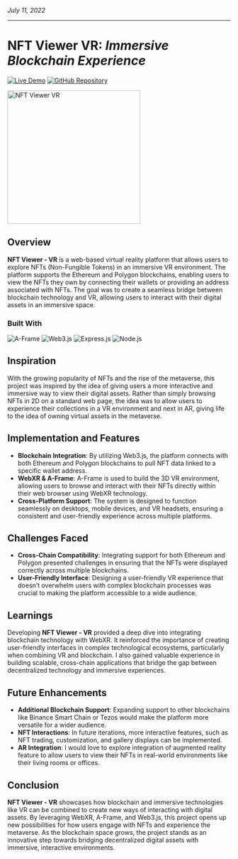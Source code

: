 *July 11, 2022*
***
# NFT Viewer VR: *Immersive Blockchain Experience*
<a href="https://nftviewervr.atitkharel.com.np/" target="_blank"><img src="https://img.shields.io/badge/Live%20Demo-Visit-blue" alt="Live Demo"></a>
<a href="https://github.com/atitkh/WebXR---NFT-Viewer" target="_blank"><img src="https://img.shields.io/badge/GitHub-Repository-green" alt="GitHub Repository"></a>

<img src="https://i.imgur.com/tt8k8Il.png" alt="NFT Viewer VR" width="300"/>


## Overview

**NFT Viewer - VR** is a web-based virtual reality platform that allows users to explore NFTs (Non-Fungible Tokens) in an immersive VR environment. The platform supports the Ethereum and Polygon blockchains, enabling users to view the NFTs they own by connecting their wallets or providing an address associated with NFTs. The goal was to create a seamless bridge between blockchain technology and VR, allowing users to interact with their digital assets in an immersive space.

### Built With
![A-Frame](https://img.shields.io/badge/A--Frame-F03563?style=for-the-badge&logo=a-frame&logoColor=white)
![Web3.js](https://img.shields.io/badge/Web3.js-EF6830?style=for-the-badge&logo=ethereum&logoColor=white)
![Express.js](https://img.shields.io/badge/Express.js-F1C40E?style=for-the-badge)
![Node.js](https://img.shields.io/badge/Node.js-339933?style=for-the-badge&logo=node.js&logoColor=white)

## Inspiration

With the growing popularity of NFTs and the rise of the metaverse, this project was inspired by the idea of giving users a more interactive and immersive way to view their digital assets. Rather than simply browsing NFTs in 2D on a standard web page, the idea was to allow users to experience their collections in a VR environment and next in AR, giving life to the idea of owning virtual assets in the metaverse.

## Implementation and Features

- **Blockchain Integration**: By utilizing Web3.js, the platform connects with both Ethereum and Polygon blockchains to pull NFT data linked to a specific wallet address.
- **WebXR & A-Frame**: A-Frame is used to build the 3D VR environment, allowing users to browse and interact with their NFTs directly within their web browser using WebXR technology.
- **Cross-Platform Support**: The system is designed to function seamlessly on desktops, mobile devices, and VR headsets, ensuring a consistent and user-friendly experience across multiple platforms.
  
## Challenges Faced

- **Cross-Chain Compatibility**: Integrating support for both Ethereum and Polygon presented challenges in ensuring that the NFTs were displayed correctly across multiple blockchains.
- **User-Friendly Interface**: Designing a user-friendly VR experience that doesn’t overwhelm users with complex blockchain processes was crucial to making the platform accessible to a wide audience.
  
## Learnings

Developing **NFT Viewer - VR** provided a deep dive into integrating blockchain technology with WebXR. It reinforced the importance of creating user-friendly interfaces in complex technological ecosystems, particularly when combining VR and blockchain. I also gained valuable experience in building scalable, cross-chain applications that bridge the gap between decentralized technology and immersive experiences.

## Future Enhancements

- **Additional Blockchain Support**: Expanding support to other blockchains like Binance Smart Chain or Tezos would make the platform more versatile for a wider audience.
- **NFT Interactions**: In future iterations, more interactive features, such as NFT trading, customization, and gallery displays can be implemented.
- **AR Integration**: I would love to explore integration of augmented reality feature to allow users to view their NFTs in real-world environments like their living rooms or offices.

## Conclusion

**NFT Viewer - VR** showcases how blockchain and immersive technologies like VR can be combined to create new ways of interacting with digital assets. By leveraging WebXR, A-Frame, and Web3.js, this project opens up new possibilities for how users engage with NFTs and experience the metaverse. As the blockchain space grows, the project stands as an innovative step towards bridging decentralized digital assets with immersive, interactive environments.
